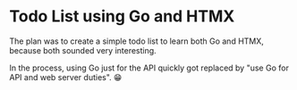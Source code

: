 # Todo List using Go and HTMX

The plan was to create a simple todo list to learn both Go and HTMX, because both
sounded very interesting.

In the process, using Go just for the API quickly got replaced by "use Go for API and web server duties". 😁
